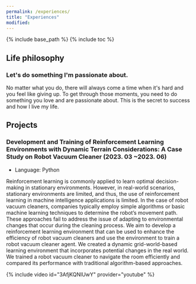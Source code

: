 ```yaml
---
permalink: /experiences/
title: "Experiences"
modified: 
---
```


{% include base_path %}
{% include toc %}

## Life philosophy

### Let's do something I'm passionate about.
No matter what you do, there will always come a time when it's hard and you feel like giving up. To get through those moments, you need to do something you love and are passionate about. This is the secret to success and how I live my life. 



## Projects

### Development and Training of Reinforcement Learning Environments with Dynamic Terrain Considerations: A Case Study on Robot Vacuum Cleaner (2023. 03 ~2023. 06)
* Language: Python

Reinforcement learning is commonly applied to learn optimal decision-making in stationary environments. However, in real-world scenarios, stationary environments are limited, and thus, the use of reinforcement learning in machine intelligence applications is limited. In the case of robot vacuum cleaners, companies typically employ simple algorithms or basic machine learning techniques to determine the robot’s movement path. These approaches fail to address the issue of adapting to environmental changes that occur during the cleaning process. We aim to develop a reinforcement learning environment that can be used to enhance the efficiency of robot vacuum cleaners and use the environment to train a robot vacuum cleaner agent. We created a dynamic grid-world-based learning environment that incorporates potential changes in the real world. We trained a robot vacuum cleaner to navigate the room efficiently and compared its performance with traditional algorithm-based approaches.

{% include video id="3AfjKQNlUwY" provider="youtube" %}




